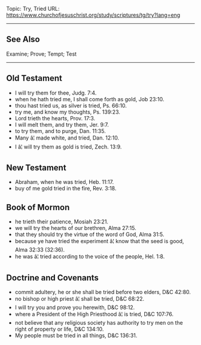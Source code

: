 Topic: Try, Tried
URL: https://www.churchofjesuschrist.org/study/scriptures/tg/try?lang=eng

---

## See Also

Examine; Prove; Tempt; Test

---

## Old Testament

- I will try them for thee, Judg. 7:4.
- when he hath tried me, I shall come forth as gold, Job 23:10.
- thou hast tried us, as silver is tried, Ps. 66:10.
- try me, and know my thoughts, Ps. 139:23.
- Lord trieth the hearts, Prov. 17:3.
- I will melt them, and try them, Jer. 9:7.
- to try them, and to purge, Dan. 11:35.
- Many â¦ made white, and tried, Dan. 12:10.
- I â¦ will try them as gold is tried, Zech. 13:9.

## New Testament

- Abraham, when he was tried, Heb. 11:17.
- buy of me gold tried in the fire, Rev. 3:18.

## Book of Mormon

- he trieth their patience, Mosiah 23:21.
- we will try the hearts of our brethren, Alma 27:15.
- that they should try the virtue of the word of God, Alma 31:5.
- because ye have tried the experiment â¦ know that the seed is good, Alma 32:33 (32:36).
- he was â¦ tried according to the voice of the people, Hel. 1:8.

## Doctrine and Covenants

- commit adultery, he or she shall be tried before two elders, D&C 42:80.
- no bishop or high priest â¦ shall be tried, D&C 68:22.
- I will try you and prove you herewith, D&C 98:12.
- where a President of the High Priesthood â¦ is tried, D&C 107:76.
- not believe that any religious society has authority to try men on the right of property or life, D&C 134:10.
- My people must be tried in all things, D&C 136:31.


